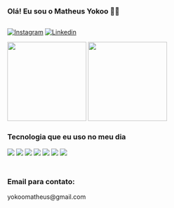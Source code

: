 
### Olá! Eu sou o Matheus Yokoo 👋🏻

##

[![Instagram](https://img.shields.io/badge/Instagram-E4405F?style=for-the-badge&logo=instagram&logoColor=white)](https://www.instagram.com/japa.yokoo/)
[![Linkedin](https://img.shields.io/badge/LinkedIn-0077B5?style=for-the-badge&logo=linkedin&logoColor=white)](https://www.linkedin.com/in/matheus-yokoo-790458261/)

<div>
  <img height="180px" src="https://github-readme-stats.vercel.app/api?username=111Yokoo&show_icons=true&theme=dracula">
  <img height="180px" src="https://github-readme-stats.vercel.app/api/top-langs/?username=111Yokoo&layout=compact&theme=dracula">
</div>

### Tecnologia que eu uso no meu dia

<div style="display: inline_block">
<img src="https://img.shields.io/badge/HTML5-E34F26?style=for-the-badge&logo=html5&logoColor=white">
<img src="https://img.shields.io/badge/CSS3-1572B6?style=for-the-badge&logo=css3&logoColor=white">
<img src="https://img.shields.io/badge/Bootstrap-563D7C?style=for-the-badge&logo=bootstrap&logoColor=white">
<img src="https://img.shields.io/badge/JavaScript-F7DF1E?style=for-the-badge&logo=javascript&logoColor=black">
<img src="https://img.shields.io/badge/jQuery-0769AD?style=for-the-badge&logo=jquery&logoColor=white">
<img src="https://img.shields.io/badge/PHP-777BB4?style=for-the-badge&logo=php&logoColor=white">
<img src="https://img.shields.io/badge/MySQL-00000F?style=for-the-badge&logo=mysql&logoColor=white">
</div><br>

##

### Email para contato:
<p> yokoomatheus@gmail.com </p>
